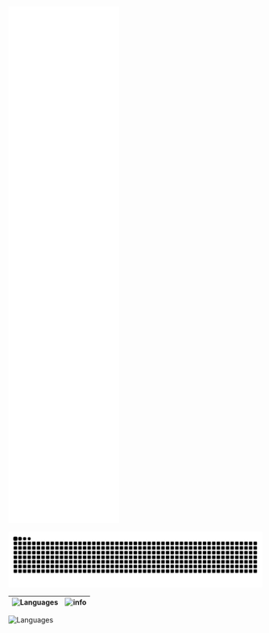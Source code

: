 ![Metrics](./github-metrics.svg)

<picture>
  <source media="(prefers-color-scheme: dark)" srcset="https://raw.githubusercontent.com/kuankuan2007/kuankuan2007/output/github-contribution-grid-snake-dark.svg">
  <source media="(prefers-color-scheme: light)" srcset="https://raw.githubusercontent.com/kuankuan2007/kuankuan2007/output/github-contribution-grid-snake.svg">
  <img alt="github contribution grid snake animation" src="https://raw.githubusercontent.com/kuankuan2007/kuankuan2007/output/github-contribution-grid-snake.svg">
</picture>

| ![Languages](https://github-readme-stats.vercel.app/api/top-langs/?username=kuankuan2007&theme=transparent&layout=compact) | ![info](https://github-readme-stats.vercel.app/api?username=kuankuan2007&show_icons=true&theme=transparent&include_all_commits=true) |
| ------------------------------------------------------------------------------------------------------------------------ | ---------------------------------------------------------------------------------------------------------------------------------- |

![Languages](https://cr-skills-chart-widget.azurewebsites.net/api/api?username=kuankuan2007)
